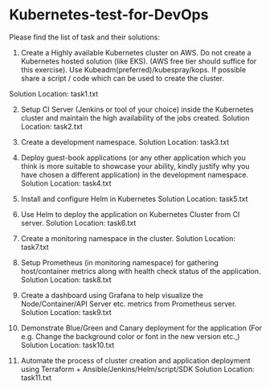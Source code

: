 # Kubernetes-test-for-DevOps

Please find the list of task and their solutions:
1) Create a Highly available Kubernetes cluster on AWS. Do not create a Kubernetes hosted solution (like EKS). (AWS free tier should suffice for this exercise). Use Kubeadm(preferred)/kubespray/kops. If possible share a script / code which can be used to create the cluster.

Solution Location: task1.txt

2) Setup CI Server (Jenkins or tool of your choice) inside the Kubernetes cluster and maintain the high availability of the jobs created.
Solution Location: task2.txt

3) Create a development namespace.
Solution Location: task3.txt

4) Deploy guest-book applications (or any other application which you think is more suitable to showcase your ability, kindly justify why you have chosen a different application) in the development namespace.
Solution Location: task4.txt

5) Install and configure Helm in Kubernetes
Solution Location: task5.txt

6) Use Helm to deploy the application on Kubernetes Cluster from CI server.
Solution Location: task6.txt

7) Create a monitoring namespace in the cluster.
Solution Location: task7.txt

8) Setup Prometheus (in monitoring namespace) for gathering host/container metrics along with health check status of the application.
Solution Location: task8.txt

9) Create a dashboard using Grafana to help visualize the Node/Container/API Server etc. metrics from Prometheus server.
Solution Location: task9.txt

10) Demonstrate Blue/Green and Canary deployment for the application (For e.g. Change the background color or font in the new version etc.,)
Solution Location: task10.txt

11) Automate the process of cluster creation and application deployment using Terraform + Ansible/Jenkins/Helm/script/SDK
Solution Location: task11.txt


